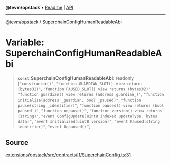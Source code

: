 **@tevm/opstack** • [Readme](../README.md) \| [API](../globals.md)

***

[@tevm/opstack](../README.md) / SuperchainConfigHumanReadableAbi

# Variable: SuperchainConfigHumanReadableAbi

> **`const`** **SuperchainConfigHumanReadableAbi**: readonly [`"constructor()"`, `"function GUARDIAN_SLOT() view returns (bytes32)"`, `"function PAUSED_SLOT() view returns (bytes32)"`, `"function guardian() view returns (address guardian_)"`, `"function initialize(address _guardian, bool _paused)"`, `"function pause(string _identifier)"`, `"function paused() view returns (bool paused_)"`, `"function unpause()"`, `"function version() view returns (string)"`, `"event ConfigUpdate(uint8 indexed updateType, bytes data)"`, `"event Initialized(uint8 version)"`, `"event Paused(string identifier)"`, `"event Unpaused()"`]

## Source

[extensions/opstack/src/contracts/l1/SuperchainConfig.ts:31](https://github.com/evmts/tevm-monorepo/blob/main/extensions/opstack/src/contracts/l1/SuperchainConfig.ts#L31)

